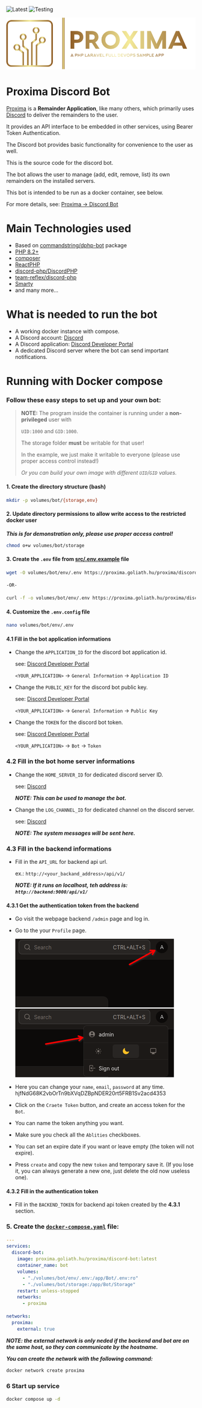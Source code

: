 
![Latest](https://proxima.goliath.hu/proxima/discord-bot/actions/workflows/latest.yaml/badge.svg?branch=main)
![Testing](https://proxima.goliath.hu/proxima/discord-bot/actions/workflows/testing.yaml/badge.svg?branch=dev)

![Proxima Discord bot](res/logo.svg)

# Proxima Discord Bot

[Proxima](https://proxima.goliath.hu) is a **Remainder Application**, like many others, which primarily uses [Discord](https://discord.com/) to deliver the remainders to the user.

It provides an API interface to be embedded in other services, using Bearer Token Authentication.

The Discord bot provides basic functionality for convenience to the user as well.

This is the source code for the discord bot.

The bot allows the user to manage (add, edit, remove, list) its own remainders on the installed servers.

This bot is intended to be run as a docker container, see below.

For more details, see: [Proxima -> Discord Bot](https://proxima.goliath.hu#discord-bot)

# Main Technologies used
- Based on [commandstring/dphp-bot](https://github.com/CommandString/discordphp-bot-template) package
- [PHP 8.2+](https://www.php.net/)
- [composer](https://getcomposer.org/)
- [ReactPHP ](https://reactphp.org/)
- [discord-php/DiscordPHP](https://github.com/discord-php/DiscordPHP)
- [team-reflex/discord-php](https://github.com/discord-php/DiscordPHP)
- [Smarty](https://www.smarty.net/)
- and many more...

# What is needed to run the bot

- A working docker instance with compose.
- A Discord account: [Discord](https://discord.com/)
- A Discord application: [Discord Developer Portal](https://discord.com/developers/applications)
- A dedicated Discord server where the bot can send important notifications.

# Running with Docker compose

### Follow these easy steps to set up and your own bot:

> **NOTE:** The program inside the container is running under a **non-privileged** user with
>
> `UID:1000` and `GID:1000`.
>
> The storage folder **must** be writable for that user!
>
> In the example, we just make it writable to everyone (please use proper access control instead!)
>
> *Or you can build your own image with different `UID`/`GID` values.*

#### 1. Create the directory structure (bash)

```bash
mkdir -p volumes/bot/{storage,env}
```

#### 2. Update directory permissions to allow write access to the restricted docker user
***This is for demonstration only, please use proper access control!***

```bash
chmod o+w volumes/bot/storage
```

#### 3. Create the `.env` file from [src/.env.example](src/.env.example) file



```bash
wget -O volumes/bot/env/.env https://proxima.goliath.hu/proxima/discord-bot/raw/branch/main/src/.env.example

-OR-

curl -f -o volumes/bot/env/.env https://proxima.goliath.hu/proxima/discord-bot/raw/branch/main/src/.env.example
```

#### 4. Customize the `.env.config` file

```bash
nano volumes/bot/env/.env
```

#### 4.1 Fill in the bot application informations

- Change the `APPLICATION_ID` for the discord bot application id.

    see: [Discord Developer Portal](https://discord.com/developers/applications)

    `<YOUR_APPLICATION>` -> `General Information` -> `Application ID`

- Change the `PUBLIC_KEY` for the discord bot public key.

    see: [Discord Developer Portal](https://discord.com/developers/applications)

    `<YOUR_APPLICATION>` -> `General Information` -> `Public Key`

- Change the `TOKEN` for the discord bot token.

    see: [Discord Developer Portal](https://discord.com/developers/applications)

    `<YOUR_APPLICATION>` -> `Bot` -> `Token`

### 4.2 Fill in the bot home server informations

- Change the `HOME_SERVER_ID` for dedicated discord server ID.

    see: [Discord](https://discord.com/)

    ***NOTE: This can be used to manage the bot.***

- Change the `LOG_CHANNEL_ID` for dedicated channel on the discord server.

    see: [Discord](https://discord.com/)

    ***NOTE: The system messages will be sent here.***

### 4.3 Fill in the backend informations

- Fill in the `API_URL` for backend api url.

    ex.: `http://<your_backand_address>/api/v1/`

    ***NOTE: If it runs on localhost, teh address is:
    `http://backend:9000/api/v1/`***

#### 4.3.1 Get the authentication token from the backend

- Go visit the webpage backend `/admin` page and log in.

- Go to the your `Profile` page.

    ![First step](res/first_step_1.png)
    ![Second step](res/first_step_2.png)

- Here you can change your `name`, `email`, `password` at any time.
hjfNdG68K2vbOrTn9bXVqDZBpNDER20rt5FRB1Sv2acd4353
- Click on the `Craete Token` button, and create an access token for the `Bot`.

- You can name the token anything you want.

- Make sure you check all the `Ablities` checkboxes.

- You can set an expire date if you want or leave empty (the token will not expire).

- Press `create` and copy the new `token` and temporary save it.
(If you lose it, you can always generate a new one, just delete the old now useless one).

#### 4.3.2 Fill in the authentication token

- Fill in the `BACKEND_TOKEN` for backend api token created by the **4.3.1** section.

### 5. Create the [`docker-compose.yaml`](res/docker-compose.yaml) file:

```yaml
---
services:
  discord-bot:
    image: proxima.goliath.hu/proxima/discord-bot:latest
    container_name: bot
    volumes:
      - "./volumes/bot/env/.env:/app/Bot/.env:ro"
      - "./volumes/bot/storage:/app/Bot/Storage"
    restart: unless-stopped
    networks:
      - proxima

networks:
  proxima:
    external: true

```

***NOTE: the external network is only neded if the backend and bot are on the same host, so they can communicate by the hostname.***

***You can create the network with the following command:***
```bash
docker network create proxima
```

### 6 Start up service

```bash
docker compose up -d
```
